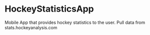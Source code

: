 # HockeyStatisticsApp
Mobile App that provides hockey statistics to the user. Pull data from stats.hockeyanalysis.com 
